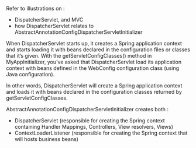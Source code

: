 Refer to illustrations on :
- DispatcherServlet, and MVC
- how DispatcherServlet relates to AbstractAnnotationConfigDispatcherServletInitializer

When DispatcherServlet starts up, it creates a Spring application context and starts loading it with beans declared in the configuration files or classes that it’s given. 
With the getServletConfigClasses() method in MyAppInitializer, you’ve asked that DispatcherServlet load its application context with beans defined in 
the WebConfig configuration class (using Java configuration).

In other words, DispatcherServlet will create a Spring application context and loads it with beans declared in the configuration classes returned by getServletConfigClasses.

AbstractAnnotationConfigDispatcherServletInitializer creates both :
- DispatcherServlet (responsible for creating the Spring context containing Handler Mappings, Controllers, View resolvers, Views)
- ContextLoaderListener (responsible for creating the Spring context that will hosts business beans)
